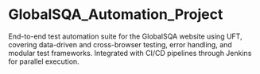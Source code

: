 # GlobalSQA_Automation_Project
End-to-end test automation suite for the GlobalSQA website using UFT, covering data-driven and cross-browser testing, error handling, and modular test frameworks. Integrated with CI/CD pipelines through Jenkins for parallel execution.
